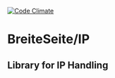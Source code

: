 [![Code Climate](https://codeclimate.com/github/BreiteSeite/ip/badges/gpa.svg)](https://codeclimate.com/github/BreiteSeite/ip)

# BreiteSeite/IP

## Library for IP Handling
